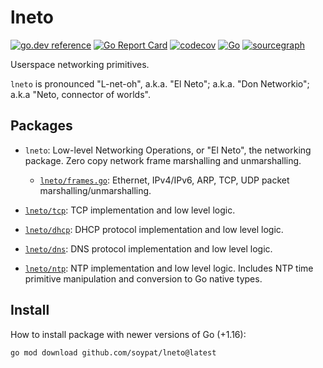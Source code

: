 # lneto
[![go.dev reference](https://pkg.go.dev/badge/github.com/soypat/lneto)](https://pkg.go.dev/github.com/soypat/lneto)
[![Go Report Card](https://goreportcard.com/badge/github.com/soypat/lneto)](https://goreportcard.com/report/github.com/soypat/lneto)
[![codecov](https://codecov.io/gh/soypat/lneto/branch/main/graph/badge.svg)](https://codecov.io/gh/soypat/lneto)
[![Go](https://github.com/soypat/lneto/actions/workflows/go.yml/badge.svg)](https://github.com/soypat/lneto/actions/workflows/go.yml)
[![sourcegraph](https://sourcegraph.com/github.com/soypat/lneto/-/badge.svg)](https://sourcegraph.com/github.com/soypat/lneto?badge)

Userspace networking primitives. 

`lneto` is pronounced "L-net-oh", a.k.a. "El Neto"; a.k.a. "Don Networkio"; a.k.a "Neto, connector of worlds".

## Packages
- `lneto`: Low-level Networking Operations, or "El Neto", the networking package. Zero copy network frame marshalling and unmarshalling.
    - [`lneto/frames.go`](./lneto/frames.go): Ethernet, IPv4/IPv6, ARP, TCP, UDP packet marshalling/unmarshalling.

- [`lneto/tcp`](./lneto/ntp): TCP implementation and low level logic.
- [`lneto/dhcp`](./lneto/dhcp): DHCP protocol implementation and low level logic.
- [`lneto/dns`](./lneto/dns): DNS protocol implementation and low level logic.
- [`lneto/ntp`](./lneto/ntp): NTP implementation and low level logic. Includes NTP time primitive manipulation and conversion to Go native types.


## Install
How to install package with newer versions of Go (+1.16):
```sh
go mod download github.com/soypat/lneto@latest
```



